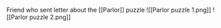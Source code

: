 Friend who sent letter about the [[Parlor]] puzzle
![[Parlor puzzle 1.png]]
![[Parlor puzzle 2.png]]